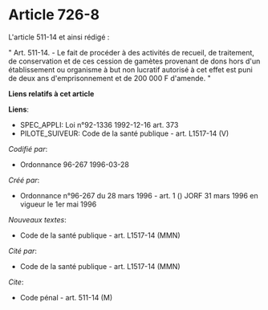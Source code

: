 # Article 726-8

L'article 511-14 et ainsi rédigé :

" Art. 511-14. - Le fait de procéder à des activités de recueil, de traitement, de conservation et de ces cession de gamètes
provenant de dons hors d'un établissement ou organisme à but non lucratif autorisé à cet effet est puni de deux ans
d'emprisonnement et de 200 000 F d'amende. "

**Liens relatifs à cet article**

**Liens**:

  - SPEC_APPLI: Loi n°92-1336 1992-12-16 art. 373
  - PILOTE_SUIVEUR: Code de la santé publique - art. L1517-14 (V)

_Codifié par_:

  - Ordonnance 96-267 1996-03-28

_Créé par_:

  - Ordonnance n°96-267 du 28 mars 1996 - art. 1 () JORF 31 mars 1996 en vigueur le 1er mai 1996

_Nouveaux textes_:

  - Code de la santé publique - art. L1517-14 (MMN)

_Cité par_:

  - Code de la santé publique - art. L1517-14 (MMN)

_Cite_:

  - Code pénal - art. 511-14 (M)
